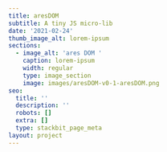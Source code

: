 ```yaml
---
title: aresDOM
subtitle: A tiny JS micro-lib
date: '2021-02-24'
thumb_image_alt: lorem-ipsum
sections:
  - image_alt: 'ares DOM '
    caption: lorem-ipsum
    width: regular
    type: image_section
    image: images/aresDOM-v0-1-aresDOM.png
seo:
  title: ''
  description: ''
  robots: []
  extra: []
  type: stackbit_page_meta
layout: project
---
```

